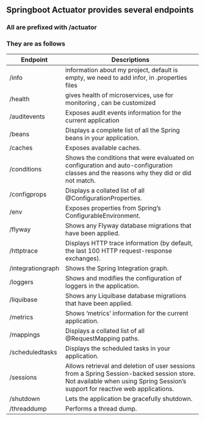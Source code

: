 ## Springboot Actuator provides several endpoints
### All are prefixed with /actuator
### They are as follows

| Endpoint     | Descriptions                                                                             |
|--------------|------------------------------------------------------------------------------------------|
| /info        | information about my project, default is empty, we need to add infor, in .properties files |
| /health      | gives health of microservices, use for monitoring , can be customized                    |
 | /auditevents | Exposes audit events information for the current application                             |
| /beans| Displays a complete list of all the Spring beans in your application.                    |
| /caches| Exposes available caches.                                                                |
| /conditions|Shows the conditions that were evaluated on configuration and auto-configuration classes and the reasons why they did or did not match.|
| /configprops|Displays a collated list of all @ConfigurationProperties.|
| /env|Exposes properties from Spring’s ConfigurableEnvironment.|
| /flyway|Shows any Flyway database migrations that have been applied.|
| /httptrace|Displays HTTP trace information (by default, the last 100 HTTP request-response exchanges).|
| /integrationgraph|Shows the Spring Integration graph.|
| /loggers| Shows and modifies the configuration of loggers in the application.|
| /liquibase| Shows any Liquibase database migrations that have been applied.|
| /metrics| Shows ‘metrics’ information for the current application.|
| /mappings| Displays a collated list of all @RequestMapping paths.|
| /scheduledtasks| Displays the scheduled tasks in your application.|
| /sessions| Allows retrieval and deletion of user sessions from a Spring Session-backed session store. Not available when using Spring Session’s support for reactive web applications.|
| /shutdown| Lets the application be gracefully shutdown.|
| /threaddump| Performs a thread dump.|